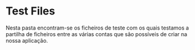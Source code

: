 # Test Files

Nesta pasta encontram-se os ficheiros de teste com os quais testamos a partilha de ficheiros entre as várias contas que são possíveis de criar na nossa aplicação.

